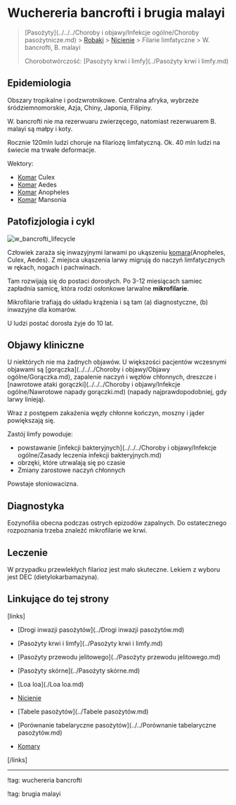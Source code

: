 # Wuchereria bancrofti i brugia malayi

> [Pasożyty](../../../Choroby i objawy/Infekcje ogólne/Choroby pasożytnicze.md) > [Robaki](./Robaki.md) > [Nicienie](./Nicienie.md) > Filarie limfatyczne > W. bancrofti, B. malayi
>
> Chorobotwórczość: [Pasożyty krwi i limfy](../Pasożyty krwi i limfy.md)



## Epidemiologia

Obszary tropikalne i podzwrotnikowe. Centralna afryka, wybrzeże śródziemnomorskie, Azja, Chiny, Japonia, Filipiny.

W. bancrofti nie ma rezerwuaru zwierzęcego, natomiast rezerwuarem B. malayi są małpy i koty.

Rocznie 120mln ludzi choruje na filariozę limfatyczną. Ok. 40 mln ludzi na świecie ma trwałe deformacje.

Wektory:

- [Komar](../../Stawonogi/Komary.md) Culex
- [Komar](../../Stawonogi/Komary.md) Aedes
- [Komar](../../Stawonogi/Komary.md) Anopheles
- [Komar](../../Stawonogi/Komary.md) Mansonia



## Patofizjologia i cykl

![w_bancrofti_lifecycle](img/1_w_bancrofti_lifecycle.gif)

Człowiek zaraża się inwazyjnymi larwami po ukąszeniu [komara](../../Stawonogi/Komary.md)(Anopheles, Culex, Aedes). Z miejsca ukąszenia larwy migrują do naczyń limfatycznych w rękach, nogach i pachwinach.

Tam rozwijają się do postaci dorosłych. Po 3-12 miesiącach samiec zapładnia samicę, która rodzi osłonkowe larwalne **mikrofilarie**.

Mikrofilarie trafiają do układu krążenia i są tam (a) diagnostyczne, (b) inwazyjne dla komarów.

U ludzi postać dorosła żyje do 10 lat.



## Objawy kliniczne

U niektórych nie ma żadnych objawów. U większości pacjentów wczesnymi objawami są [gorączka](../../../Choroby i objawy/Objawy ogólne/Gorączka.md), zapalenie naczyń i węzłów chłonnych, dreszcze i [nawrotowe ataki gorączki](../../../Choroby i objawy/Infekcje ogólne/Nawrotowe napady gorączki.md) (napady najprawdopodobniej, gdy larwy linieją).

Wraz z postępem zakażenia węzły chłonne kończyn, moszny i jąder powiększają się.

Zastój limfy powoduje:

- powstawanie [infekcji bakteryjnych](../../../Choroby i objawy/Infekcje ogólne/Zasady leczenia infekcji bakteryjnych.md)
- obrzęki, które utrwalają się po czasie
- Zmiany zarostowe naczyń chłonnych

Powstaje słoniowacizna.



## Diagnostyka

Eozynofilia obecna podczas ostrych epizodów zapalnych. Do ostatecznego rozpoznania trzeba znaleźć mikrofilarie we krwi.



## Leczenie

W przypadku przewlekłych filarioz jest mało skuteczne. Lekiem z wyboru jest DEC (dietylokarbamazyna).



## Linkujące do tej strony

[links]

- [Drogi inwazji pasożytów](../Drogi inwazji pasożytów.md)

- [Pasożyty krwi i limfy](../Pasożyty krwi i limfy.md)

- [Pasożyty przewodu jelitowego](../Pasożyty przewodu jelitowego.md)

- [Pasożyty skórne](../Pasożyty skórne.md)

- [Loa loa](./Loa loa.md)

- [Nicienie](./Nicienie.md)

- [Tabele pasożytów](../Tabele pasożytów.md)

- [Porównanie tabelaryczne pasożytów](../../Porównanie tabelaryczne pasożytów.md)

- [Komary](../../Stawonogi/Komary.md)


[/links]



***

!tag: wuchereria bancrofti

!tag: brugia malayi




